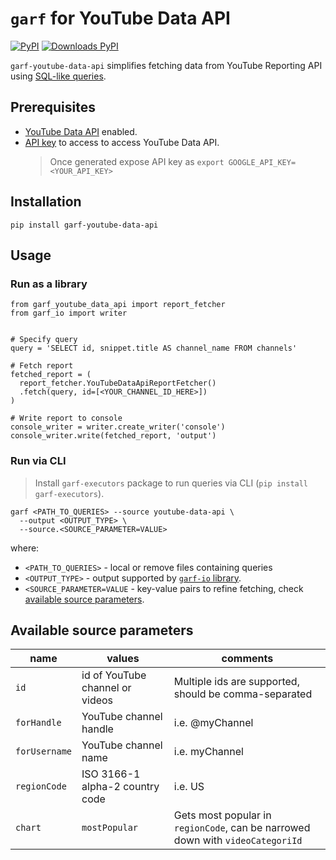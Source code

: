 # `garf` for YouTube Data API

[![PyPI](https://img.shields.io/pypi/v/garf-youtube-data-api?logo=pypi&logoColor=white&style=flat-square)](https://pypi.org/project/garf-youtube-data-api)
[![Downloads PyPI](https://img.shields.io/pypi/dw/garf-youtube-data-api?logo=pypi)](https://pypi.org/project/garf-youtube-data-api/)

`garf-youtube-data-api` simplifies fetching data from YouTube Reporting API using [SQL-like queries](../../../garf_core/docs/how-to-write-queries.md).

## Prerequisites

* [YouTube Data API](https://console.cloud.google.com/apis/library/youtube.googleapis.com) enabled.
* [API key](https://support.google.com/googleapi/answer/6158862?hl=en) to access to access YouTube Data API.
    > Once generated expose API key as `export GOOGLE_API_KEY=<YOUR_API_KEY>`

## Installation

`pip install garf-youtube-data-api`

## Usage

### Run as a library
```
from garf_youtube_data_api import report_fetcher
from garf_io import writer


# Specify query
query = 'SELECT id, snippet.title AS channel_name FROM channels'

# Fetch report
fetched_report = (
  report_fetcher.YouTubeDataApiReportFetcher()
  .fetch(query, id=[<YOUR_CHANNEL_ID_HERE>])
)

# Write report to console
console_writer = writer.create_writer('console')
console_writer.write(fetched_report, 'output')
```

### Run via CLI

> Install `garf-executors` package to run queries via CLI (`pip install garf-executors`).

```
garf <PATH_TO_QUERIES> --source youtube-data-api \
  --output <OUTPUT_TYPE> \
  --source.<SOURCE_PARAMETER=VALUE>
```

where:

* `<PATH_TO_QUERIES>` - local or remove files containing queries
* `<OUTPUT_TYPE>` - output supported by [`garf-io` library](../garf_io/README.md).
* `<SOURCE_PARAMETER=VALUE` - key-value pairs to refine fetching, check [available source parameters](#available-source-parameters).

## Available source parameters

| name | values| comments |
|----- | ----- | -------- |
| `id`   | id of YouTube channel or videos| Multiple ids are supported, should be comma-separated|
| `forHandle` | YouTube channel handle | i.e. @myChannel |
| `forUsername` | YouTube channel name | i.e. myChannel |
| `regionCode` | ISO 3166-1 alpha-2 country code | i.e. US |
| `chart` | `mostPopular` | Gets most popular in `regionCode`, can be narrowed down with `videoCategoriId` |

